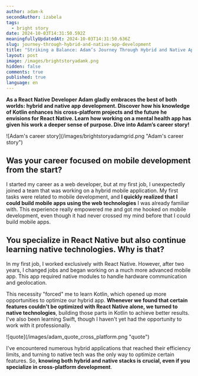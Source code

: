 ```yaml
---
author: adam-k
secondAuthor: izabela
tags:
  - bright story
date: 2024-10-03T14:31:50.592Z
meaningfullyUpdatedAt: 2024-10-03T14:31:50.636Z
slug: journey-through-hybrid-and-native-app-development
title: "Striking a Balance: Adam’s Journey Through Hybrid and Native App Development"
layout: post
image: /images/brightstoryadamk.png
hidden: false
comments: true
published: true
language: en
---
```

**As a React Native Developer Adam gladly embraces the best of both worlds: hybrid and native app development. Discover how his knowledge of Kotlin enhances his cross-platform projects and the future he envisions for React Native. Learn how working on a mental health app has given his work a deeper sense of purpose. Dive into Adam’s career story!**

<div className="image">![Adam's career story](/images/brightstoryadamgrid.png "Adam's career story")</div>

## Was your career focused on mobile development from the start?

I started my career as a web developer, but at my first job, I unexpectedly joined a team that was working on a hybrid mobile application. My first tasks were related to mobile development, and **I quickly realized that I could build mobile apps using the web technologies** I was already familiar with. This experience really empowered me and got me hooked on mobile development, even though it had never crossed my mind before that I could build mobile apps.

## You specialize in React Native but also continue learning native technologies. Why is that?

In my first job, I worked exclusively with React Native. However, after two years, I changed jobs and began working on a much more advanced mobile app. This app required native modules to handle hardware communication and geolocation. 

This necessity "forced" me to learn Kotlin, which opened up more opportunities to optimize our hybrid app. **Whenever we found that certain features couldn't be optimized with React Native alone, we turned to native technologies**, building those parts in Kotlin to achieve better results. I've also been learning Swift, though I haven't yet had the opportunity to work with it professionally. 

<div className="image">![quote](/images/adam_quote_cross_platform.png "quote")</div>

I've encountered numerous hybrid applications that reached their efficiency limits, and turning to native tech was the only way to optimize certain features. So, **knowing both hybrid and native stacks is crucial, even if you specialize in cross-platform development**.